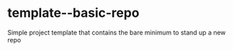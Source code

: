 # template--basic-repo
Simple project template that contains the bare minimum to stand up a new repo
